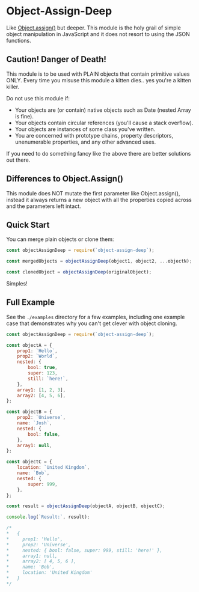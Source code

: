 # Object-Assign-Deep
Like [Object.assign()](https://developer.mozilla.org/en/docs/Web/JavaScript/Reference/Global_Objects/Object/assign) but deeper. This module is the holy grail of simple object manipulation in JavaScript and it does not resort to using the JSON functions.

## Caution! Danger of Death!
This module is to be used with PLAIN objects that contain primitive values ONLY. Every time you misuse this module a kitten dies.. yes you're a kitten killer.

Do not use this module if:
* Your objects are (or contain) native objects such as Date (nested Array is fine).
* Your objects contain circular references (you'll cause a stack overflow).
* Your objects are instances of some class you've written.
* You are concerned with prototype chains, property descriptors, unenumerable properties, and any other advanced uses.

If you need to do something fancy like the above there are better solutions out there.

## Differences to Object.Assign()
This module does NOT mutate the first parameter like Object.assign(), instead it always returns a new object with all the properties copied across and the parameters left intact.

## Quick Start
You can merge plain objects or clone them:

```javascript
const objectAssignDeep = require(`object-assign-deep`);

const mergedObjects = objectAssignDeep(object1, object2, ...objectN);

const clonedObject = objectAssignDeep(originalObject);
```

Simples!

## Full Example
See the `./examples` directory for a few examples, including one example case that demonstrates why you can't get clever with object cloning.

```javascript
const objectAssignDeep = require(`object-assign-deep`);

const objectA = {
	prop1: `Hello`,
	prop2: `World`,
	nested: {
		bool: true,
		super: 123,
		still: `here!`,
	},
	array1: [1, 2, 3],
	array2: [4, 5, 6],
};

const objectB = {
	prop2: `Universe`,
	name: `Josh`,
	nested: {
		bool: false,
	},
	array1: null,
};

const objectC = {
	location: `United Kingdom`,
	name: `Bob`,
	nested: {
		super: 999,
	},
};

const result = objectAssignDeep(objectA, objectB, objectC);

console.log(`Result:`, result);

/*
*   {
*     prop1: 'Hello',
*     prop2: 'Universe',
*     nested: { bool: false, super: 999, still: 'here!' },
*     array1: null,
*     array2: [ 4, 5, 6 ],
*     name: 'Bob',
*     location: 'United Kingdom'
*   }
*/
```
